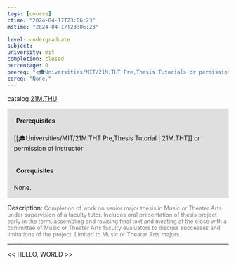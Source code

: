 ```yaml
---
tags: [course]
ctime: "2024-04-17T23:06:23"
mstime: "2024-04-17T23:06:23"

level: undergraduate
subject: 
university: mit
completion: closed
percentage: 0
prereq: "<🎓Universities/MIT/21M.THT Pre,Thesis Tutorial> or permission of instructor"
coreq: "None."
---
```


catalog [21M.THU](http://student.mit.edu/catalog/m21Mb.html#21M.THU)

<span style="display: block; padding: 15px; background-color: rgb(100, 100, 100, 0.2);"><font id="m_prereq2639_0" style="display: block; font-family: Arial, sans-serif; font-weight: bold; padding: 5px">Prerequisites</font><br><span id="prereq2639_0">[[🎓Universities/MIT/21M.THT Pre,Thesis Tutorial | 21M.THT]] or permission of instructor</span></span>
<span style="display: block; padding: 15px; background-color: rgb(100, 100, 100, 0.2);"><font id="m_coreq2639_0" style="display: block; font-family: Arial, sans-serif; font-weight: bold; padding: 5px">Corequisites</font><br><span id="coreq2639_0">None.</span></span>

<font style="">Description:</font>
<font style="color: grey; font-size: 0.8rem;">Completion of work on senior major thesis in Music or Theater Arts under supervision of a faculty tutor. Includes oral presentation of thesis project early in the term, assembling and revising final text and meeting at the close with a committee of Music or Theater Arts faculty evaluators to discuss successes and limitations of the project. Limited to Music or Theater Arts majors.</font>



---

<< HELLO, WORLD >>
